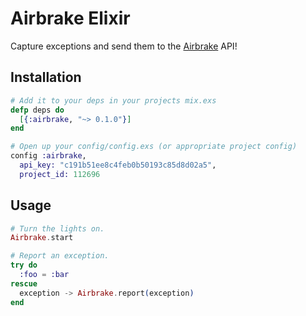 # Airbrake Elixir

Capture exceptions and send them to the [Airbrake](http://airbrake.io) API!

## Installation

```elixir
# Add it to your deps in your projects mix.exs
defp deps do
  [{:airbrake, "~> 0.1.0"}]
end

# Open up your config/config.exs (or appropriate project config)
config :airbrake, 
  api_key: "c191b51ee8c4feb0b50193c85d8d02a5",
  project_id: 112696
```

## Usage

```elixir
# Turn the lights on.
Airbrake.start

# Report an exception.
try do
  :foo = :bar
rescue
  exception -> Airbrake.report(exception)
end
```
